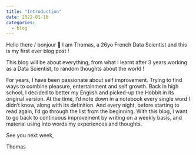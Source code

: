 ```yaml
---
title: "Introduction"
date: 2022-01-10
categories:
  - blog
---
```


Hello there / bonjour 👋 
I am Thomas, a 26yo French Data Scientist and this is my first ever blog post ! 

This blog will be about everything, from what I learnt after 3 years working as a Data Scientist, to random thoughts about the world !

For years, I have been passionate about self improvement. Trying to find ways to combine pleasure, entertainment and self growth. Back in high school, I decided to better my English and picked-up the Hobbit in its original version. At the time, I’d note down in a notebook every single word I didn’t know, along with its definition. And every night, before starting to read again, I’d go through the list from the beginning. With this blog, I want to go back to continuous improvement by writing on a weekly basis, and material using into words my experiences and thoughts.

See you next week, 

Thomas